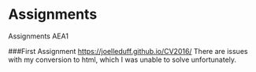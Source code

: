 # Assignments
Assignments AEA1

###First Assignment
https://joelleduff.github.io/CV2016/
There are issues with my conversion to html, which I was unable to solve unfortunately.
